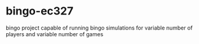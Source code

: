 # bingo-ec327
bingo project capable of running bingo simulations for variable number of players and variable number of games
